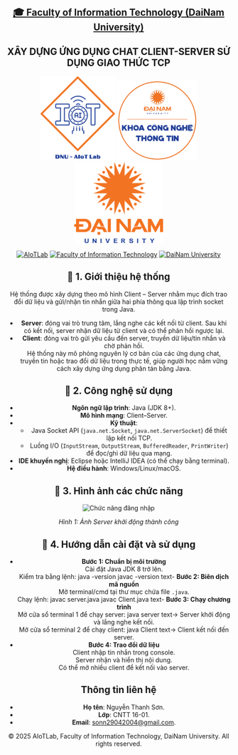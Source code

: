 <h2 align="center">
    <a href="https://dainam.edu.vn/vi/khoa-cong-nghe-thong-tin">
    🎓 Faculty of Information Technology (DaiNam University)
    </a>
</h2>
<h2 align="center">
   XÂY DỰNG ỨNG DỤNG CHAT CLIENT-SERVER SỬ DỤNG GIAO THỨC TCP
</h2>
<div align="center">
    <p align="center">
      <img src="https://github.com/Tank97king/LapTrinhMang/blob/main/X%C3%82Y%20D%E1%BB%B0NG%20%E1%BB%A8NG%20D%E1%BB%A4NG%20CHAT%20CLIENT-SERVER%20S%E1%BB%AC%20D%E1%BB%A4NG%20GIAO%20TH%E1%BB%A8C%20TCP/%E1%BA%A2nh/aiotlab_logo.png?raw=true" alt="AIoTLab Logo" width="170"/>
      <img src="https://github.com/Tank97king/LapTrinhMang/blob/main/X%C3%82Y%20D%E1%BB%B0NG%20%E1%BB%A8NG%20D%E1%BB%A4NG%20CHAT%20CLIENT-SERVER%20S%E1%BB%AC%20D%E1%BB%A4NG%20GIAO%20TH%E1%BB%A8C%20TCP/%E1%BA%A2nh/fitdnu_logo.png?raw=true" alt="FITDNU Logo" width="180"/>
      <img src="https://github.com/Tank97king/LapTrinhMang/blob/main/X%C3%82Y%20D%E1%BB%B0NG%20%E1%BB%A8NG%20D%E1%BB%A4NG%20CHAT%20CLIENT-SERVER%20S%E1%BB%AC%20D%E1%BB%A4NG%20GIAO%20TH%E1%BB%A8C%20TCP/%E1%BA%A2nh/dnu_logo.png?raw=true" alt="DaiNam University Logo" width="200"/>
    </p>

[![AIoTLab](https://img.shields.io/badge/AIoTLab-green?style=for-the-badge)](https://www.facebook.com/DNUAIoTLab)
[![Faculty of Information Technology](https://img.shields.io/badge/Faculty%20of%20Information%20Technology-blue?style=for-the-badge)](https://dainam.edu.vn/vi/khoa-cong-nghe-thong-tin)
[![DaiNam University](https://img.shields.io/badge/DaiNam%20University-orange?style=for-the-badge)](https://dainam.edu.vn)


## 📖 1. Giới thiệu hệ thống

Hệ thống được xây dựng theo mô hình Client – Server nhằm mục đích trao đổi dữ liệu và gửi/nhận tin nhắn giữa hai phía thông qua lập trình socket trong Java.  
- **Server**: đóng vai trò trung tâm, lắng nghe các kết nối từ client. Sau khi có kết nối, server nhận dữ liệu từ client và có thể phản hồi ngược lại.  
- **Client**: đóng vai trò gửi yêu cầu đến server, truyền dữ liệu/tin nhắn và chờ phản hồi.  
Hệ thống này mô phỏng nguyên lý cơ bản của các ứng dụng chat, truyền tin hoặc trao đổi dữ liệu trong thực tế, giúp người học nắm vững cách xây dựng ứng dụng phân tán bằng Java.

## 🔧 2. Công nghệ sử dụng

- **Ngôn ngữ lập trình**: Java (JDK 8+).  
- **Mô hình mạng**: Client–Server.  
- **Kỹ thuật**:  
  - Java Socket API (`java.net.Socket`, `java.net.ServerSocket`) để thiết lập kết nối TCP.  
  - Luồng I/O (`InputStream`, `OutputStream`, `BufferedReader`, `PrintWriter`) để đọc/ghi dữ liệu qua mạng.  
- **IDE khuyến nghị**: Eclipse hoặc IntelliJ IDEA (có thể chạy bằng terminal).  
- **Hệ điều hành**: Windows/Linux/macOS.

## 🚀 3. Hình ảnh các chức năng

<img src="https://github.com/ThanhSon2904/L-p-Tr-nh-M- ng/blob/main/Chat%20nh%C3%B3m%20b%E1%BA%B1ng%20RMI/%E1%BA%A2nh/Screenshot%202025-09-19%20080756.png?raw=true" alt="Chức năng đăng nhập" width="700"/>

*Hình 1: Ảnh Server khởi động thành công*

## 📝 4. Hướng dẫn cài đặt và sử dụng

- **Bước 1: Chuẩn bị môi trường**  
  Cài đặt Java JDK 8 trở lên.  
  Kiểm tra bằng lệnh:
java -version
javac -version
text- **Bước 2: Biên dịch mã nguồn**  
Mở terminal/cmd tại thư mục chứa file `.java`.  
Chạy lệnh:
javac server.java
javac Client.java
text- **Bước 3: Chạy chương trình**  
Mở cửa sổ terminal 1 để chạy server:
java server
text→ Server khởi động và lắng nghe kết nối.  
Mở cửa sổ terminal 2 để chạy client:
java Client
text→ Client kết nối đến server.  
- **Bước 4: Trao đổi dữ liệu**  
Client nhập tin nhắn trong console.  
Server nhận và hiển thị nội dung.  
Có thể mở nhiều client để kết nối vào server.

## Thông tin liên hệ  
- **Họ tên**: Nguyễn Thanh Sơn.  
- **Lớp**: CNTT 16-01.  
- **Email**: sonn29042004@gmail.com.  

© 2025 AIoTLab, Faculty of Information Technology, DaiNam University. All rights reserved.
